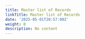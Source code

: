 ```yaml
---
title: Master list of Records
linkTitle: Master list of Records
date: '2025-05-01T20:57:00Z'
weight: 0
description: No content
---
```



